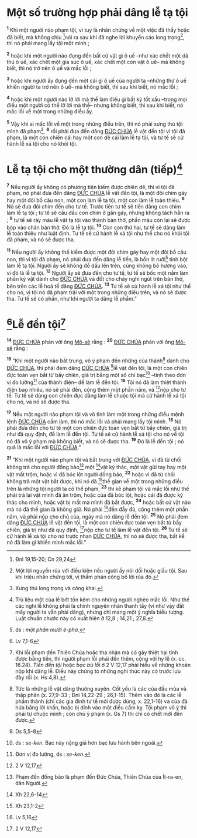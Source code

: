 # Một số trường hợp phải dâng lễ tạ tội
<sup><b>1</b></sup> Khi một người nào phạm tội, vì tuy là nhân chứng về một việc đã thấy hoặc đã biết, mà không chịu [^1*]nói ra sau khi đã nghe lời khuyến cáo long trọng[^1], thì nó phải mang lấy tội một mình ;

<sup><b>2</b></sup> hoặc khi một người nào đụng đến bất cứ vật gì ô uế –như xác chết một dã thú ô uế, xác chết một gia súc ô uế, xác chết một con vật ô uế– mà không biết, thì nó trở nên ô uế và mắc lỗi ;

<sup><b>3</b></sup> hoặc khi người ấy đụng đến một cái gì ô uế của người ta –những thứ ô uế khiến người ta trở nên ô uế– mà không biết, thì sau khi biết, nó mắc lỗi ;

<sup><b>4</b></sup> hoặc khi một người nào lỡ lời mà thề làm điều gì bất kỳ tốt xấu –trong mọi điều một người có thể lỡ lời mà thề– nhưng không biết, thì sau khi biết, nó mắc lỗi về một trong những điều ấy.

<sup><b>5</b></sup> Vậy khi ai mắc lỗi về một trong những điều trên, thì nó phải xưng thú tội mình đã phạm[^2], <sup><b>6</b></sup> rồi phải đưa đến dâng [ĐỨC CHÚA]() lễ vật đền tội vì tội đã phạm, là một con chiên cái hay một con dê cái làm lễ tạ tội, và tư tế sẽ cử hành lễ xá tội cho nó khỏi tội.


# Lễ tạ tội cho một thường dân (tiếp)[^3]
<sup><b>7</b></sup> Nếu người ấy không có phương tiện kiếm được chiên dê, thì vì tội đã phạm, nó phải đưa đến dâng [ĐỨC CHÚA]() lễ vật đền tội, là một đôi chim gáy hay một đôi bồ câu non, một con làm lễ tạ tội, một con làm lễ toàn thiêu. <sup><b>8</b></sup> Nó sẽ đưa đôi chim đến cho tư tế. Trước tiên tư tế sẽ tiến dâng con chim làm lễ tạ tội ; tư tế sẽ cấu đầu con chim ở gần gáy, nhưng không tách hẳn ra ; <sup><b>9</b></sup> tư tế sẽ rảy máu lễ vật tạ tội vào thành bàn thờ, phần máu còn lại sẽ được bóp vào chân bàn thờ. Đó là lễ tạ tội. <sup><b>10</b></sup> Còn con thứ hai, tư tế sẽ dâng làm lễ toàn thiêu như luật định. Tư tế sẽ cử hành lễ xá tội như thế cho nó khỏi tội đã phạm, và nó sẽ được tha.

<sup><b>11</b></sup> Nếu người ấy không thể kiếm được một đôi chim gáy hay một đôi bồ câu non, thì vì tội đã phạm, nó phải đưa đến dâng lễ tiến, là bốn lít rưỡi[^4] tinh bột làm lễ tạ tội. Người ấy sẽ không đổ dầu lên trên, cũng không bỏ hương vào, vì đó là lễ tạ tội. <sup><b>12</b></sup> Người ấy sẽ đưa đến cho tư tế, tư tế sẽ bốc một nắm làm phần kỷ vật dành cho [ĐỨC CHÚA]() và đốt cho cháy nghi ngút trên bàn thờ, bên trên các lễ hoả tế dâng [ĐỨC CHÚA](). <sup><b>13</b></sup> Tư tế sẽ cử hành lễ xá tội như thế cho nó, vì tội nó đã phạm trái với một trong những điều trên, và nó sẽ được tha. Tư tế sẽ có phần, như khi người ta dâng lễ phẩm.”


# [^2*]Lễ đền tội[^5]
<sup><b>14</b></sup> [ĐỨC CHÚA]() phán với ông [Mô-sê]() rằng : <sup><b>20</b></sup> [ĐỨC CHÚA]() phán với ông [Mô-sê]() rằng :

<sup><b>15</b></sup> “Khi một người nào bất trung, vô ý phạm đến những của thánh[^6] dành cho [ĐỨC CHÚA](), thì phải đem dâng [ĐỨC CHÚA]() [^3*]lễ vật đền tội, là một con chiên đực toàn vẹn bắt từ bầy chiên, giá trị bằng một số chỉ bạc[^7] –tính theo đơn vị đo lường[^8] của thánh điện– để làm lễ đền tội. <sup><b>16</b></sup> Tội nó đã làm thiệt thánh điện bao nhiêu, nó sẽ phải đền, cộng thêm một phần năm, và [^4*]nộp cho tư tế. Tư tế sẽ dùng con chiên đực dâng làm lễ chuộc tội mà cử hành lễ xá tội cho nó, và nó sẽ được tha.

<sup><b>17</b></sup> Nếu một người nào phạm tội và vô tình làm một trong những điều mệnh lệnh [ĐỨC CHÚA]() cấm làm, thì nó mắc lỗi và phải mang lấy tội mình. <sup><b>18</b></sup> Nó phải đưa đến cho tư tế một con chiên đực toàn vẹn bắt từ bầy chiên, giá trị như đã quy định, để làm lễ đền tội. Tư tế sẽ cử hành lễ xá tội cho nó về tội nó đã vô ý phạm mà không biết, và nó sẽ được tha. <sup><b>19</b></sup> Đó là lễ đền tội ; nó quả là mắc lỗi với [ĐỨC CHÚA]().”

<sup><b>21</b></sup> “Khi một người nào phạm tội và bất trung với [ĐỨC CHÚA](), vì đã từ chối không trả cho người đồng bào[^9] một [^5*]vật ký thác, một vật gửi tay hay một vật mất trộm, hoặc vì đã bóc lột người đồng bào, <sup><b>22</b></sup> hoặc vì đã từ chối không trả một vật bắt được, khi nó đã [^6*]thề gian về một trong những điều trên là những tội người ta có thể phạm, <sup><b>23</b></sup> thì kẻ phạm tội và mắc lỗi như thế phải trả lại vật mình đã ăn trộm, hoặc của đã bóc lột, hoặc cái đã được ký thác cho mình, hoặc vật bị mất mà mình đã bắt được, <sup><b>24</b></sup> hoặc bất cứ vật nào mà nó đã thề gian là không giữ. Nó phải [^7*]đền đầy đủ, cộng thêm một phần năm, và phải nộp cho chủ của, ngày mà nó dâng lễ đền tội. <sup><b>25</b></sup> Nó phải đem dâng [ĐỨC CHÚA]() lễ vật đền tội, là một con chiên đực toàn vẹn bắt từ bầy chiên, giá trị như đã quy định, [^8*]nộp cho tư tế làm lễ vật đền tội. <sup><b>26</b></sup> Tư tế sẽ cử hành lễ xá tội cho nó trước nhan [ĐỨC CHÚA](), thì nó sẽ được tha, bất kể nó đã làm gì khiến mình mắc lỗi.”

[^1]: Một lời nguyền rủa với điều kiện nếu người ấy nói dối hoặc giấu tội. Sau khi triệu nhân chứng tới, vị thẩm phán công bố lời rủa đó.
[^2]: Xưng thú long trọng và công khai.
[^3]: Trù liệu một của lễ bớt tốn kém cho những người nghèo mắc lỗi. Như thế các nghi lễ không phải là chính nguyên nhân thanh tẩy (vì như vậy đắt mấy người ta vẫn phải dâng), nhưng chỉ mang một ý nghĩa biểu tượng. Luật chuẩn chước này có xuất hiện ở 12,8 ; 14,21 ; 27,8.
[^4]: ds : *một phần mười ê-pha*.
[^5]: Khi lỗi phạm đến Thiên Chúa hoặc tha nhân mà có gây thiệt hại tính được bằng tiền, thì người phạm lỗi phải đền thêm, cộng với hy lễ (x. cc. 16.24). *Tiền đền tội* hoặc *bạc bù lỗi* ở 2 V 12,17 phải hiểu về những khoản nộp khi dâng lễ. Điều này chứng tỏ những nghi thức này có trước lưu đày rồi (x. Hs 4,8).
[^6]: Tức là những lễ vật dâng thường xuyên. Cốt yếu là các của đầu mùa và thập phân (x. 27,9-33 ; Đnl 14,22-29 ; 26,1-15). Thêm vào đó là các lễ phẩm thánh (chỉ các gia đình tư tế mới được dùng, x. 22,1-16) và của đã hứa bằng lời khấn, hoặc bị dính vào một điều cấm kỵ. Tội phạm vô ý thì phải tự chuộc mình ; còn chủ ý phạm (x. Gs 7) thì chỉ có chết mới đền được.
[^7]: ds : *se-ken*. Bạc này nặng giá hơn bạc lưu hành bên ngoài.
[^8]: Đơn vị đo lường, ds : *se-ken*.
[^9]: Phạm đến đồng bào là phạm đến Đức Chúa, Thiên Chúa của Ít-ra-en, dân Người.
[^1*]: Đnl 19,15-20; Cn 29,24
[^2*]: Lv 7,1-6
[^3*]: Ds 5,5-8
[^4*]: 2 V 12,17
[^5*]: Xh 22,6-14
[^6*]: Xh 23,1-2
[^7*]: Lv 5,16
[^8*]: 2 V 12,17